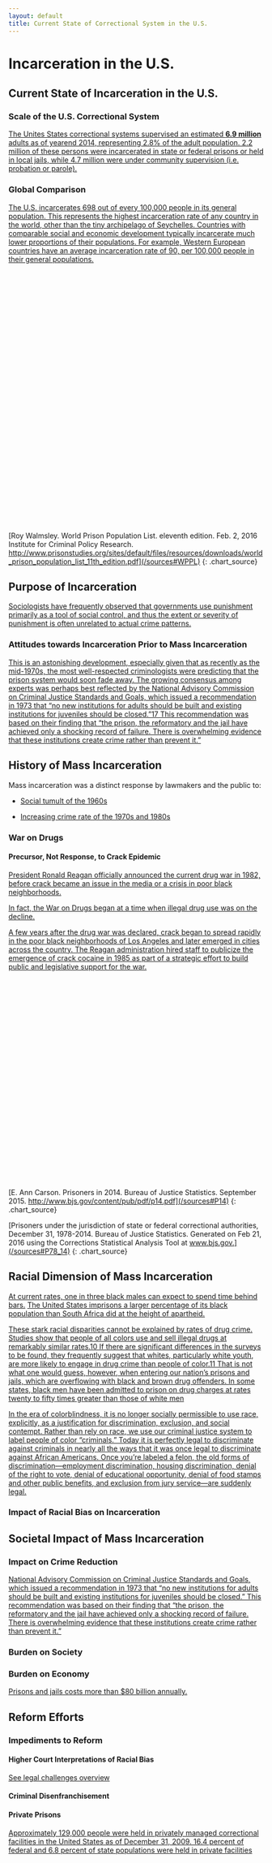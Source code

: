 ```yaml
---
layout: default
title: Current State of Correctional System in the U.S.
---
```


# Incarceration in the U.S.

## Current State of Incarceration in the U.S.

### Scale of the U.S. Correctional System

[The Unites States correctional systems supervised an estimated **6.9 million** adults as of yearend 2014, representing 2.8% of the adult population. 2.2 million of these persons were incarcerated in state or federal prisons or held in local jails, while 4.7 million were under community supervision (i.e. probation or parole).](/sources#CPUS)

### Global Comparison

[The U.S. incarcerates 698 out of every 100,000 people in its general population. This represents the highest incarceration rate of any country in the world, other than the tiny archipelago of Seychelles. Countries with comparable social and economic development typically incarcerate much lower proportions of their populations. For example, Western European countries have an average incarceration rate of 90, per 100,000 people in their general populations. ](/sources#WPPL)

<div id="prisoner_rate_by_country"
  style="min-width: 310px; height: 500px; margin: 0 auto"
  title="Prison Population Rate, By Country"
  subtitle="Number of imprisoned persons, per 100,000 persons in the national population"
  labels="['United States of America', 'Turkmenistan', 'Russian Federation', 'Rwanda', 'Iran', 'Mexico', 'Saudi Arabia', 'Argentina', 'Australia', 'United Kingdom: England & Wales', 'China', 'Canada', 'France', 'Germany', 'Sweden', 'Japan', 'India', 'Liechtenstein']"
  data="[{y: 698, color: '#7401DF'}, 583, 447, 434, 287, 212, 161, 160, 152, 147, 119, 106, 100, 76, 55, 48, 33, 21]"></div> 	

[Roy Walmsley. World Prison Population List. eleventh edition. Feb. 2, 2016 Institute for Criminal Policy Research. http://www.prisonstudies.org/sites/default/files/resources/downloads/world_prison_population_list_11th_edition.pdf](/sources#WPPL)
{: .chart_source}

## Purpose of Incarceration

[Sociologists have frequently observed that governments use punishment primarily as a tool of social control, and thus the extent or severity of punishment is often unrelated to actual crime patterns.](/sources#WPPL)

### Attitudes towards Incarceration Prior to Mass Incarceration

[This is an astonishing development, especially given that as recently as the mid-1970s, the most well-respected criminologists were predicting that the prison system would soon fade away. The growing consensus among experts was perhaps best reflected by the National Advisory Commission on Criminal Justice Standards and Goals, which issued a recommendation in 1973 that “no new institutions for adults should be built and existing institutions for juveniles should be closed.”17 This recommendation was based on their finding that “the prison, the reformatory and the jail have achieved only a shocking record of failure. There is overwhelming evidence that these institutions create crime rather than prevent it.”](/sources#NJC)

## History of Mass Incarceration

Mass incarceration was a distinct response by lawmakers and the public to:

* [Social tumult of the 1960s](/sources#WCTCD)

* [Increasing crime rate of the 1970s and 1980s](/sources#WCTCD)

### War on Drugs

#### Precursor, Not Response, to Crack Epidemic

[President Ronald Reagan officially announced the current drug war in 1982, before crack became an issue in the media or a crisis in poor black neighborhoods.](/sources#NJC)

[In fact, the War on Drugs began at a time when illegal drug use was on the decline.](/sources#NJC)

[A few years after the drug war was declared, crack began to spread rapidly in the poor black neighborhoods of Los Angeles and later emerged in cities across the country. The Reagan administration hired staff to publicize the emergence of crack cocaine in 1985 as part of a strategic effort to build public and legislative support for the war.](/sources#NJC)

<div id="fed_state_prisoners_1925_2014"
  style="min-width: 310px; height: 400px; margin: 0 auto"
  title="Total Prisoners in Federal & State Institutions"
  data="[91669, 97991, 109346, 116390, 120496, 129453, 137082, 137997, 136810, 138316, 144180, 145038, 152741, 160285, 179818, 173706, 165439, 150384, 137220, 132456, 133649, 140079, 151304, 155977, 163749, 166165, 165680, 168233, 173579, 182901, 185780, 189565, 195256, 205643, 208105, 212953, 220149, 218830, 217283, 214336, 210895, 199654, 194896, 187274, 197136, 196441, 198061, 196092, 204211, 218466, 240593, 262833, 285456, 307276, 314457, 329821, 369930, 413806, 436855, 462002, 502507, 544972, 585084, 627600, 712364, 773919, 825559, 882500, 969301, 1054702, 1125874, 1181919, 1240659, 1307154, 1363686, 1394231, 1404032, 1440144, 1468601, 1497100, 1525910, 1568674, 1596835, 1608282, 1615487, 1613803, 1598968, 1570397, 1576950, 1561525]"></div>

[E. Ann Carson. Prisoners in 2014. Bureau of Justice Statistics. September 2015.  http://www.bjs.gov/content/pub/pdf/p14.pdf](/sources#P14)
{: .chart_source}

[Prisoners under the jurisdiction of state or federal correctional authorities, December 31, 1978-2014. Bureau of Justice Statistics. Generated on Feb 21, 2016 using the Corrections Statistical Analysis Tool at www.bjs.gov.](/sources#P78_14)
{: .chart_source}

## Racial Dimension of Mass Incarceration

[At current rates, one in three black males can expect to spend time behind bars.](/sources#WCTCD) [The United States imprisons a larger percentage of its black population than South Africa did at the height of apartheid.](/sources#NJC)

[These stark racial disparities cannot be explained by rates of drug crime. Studies show that people of all colors use and sell illegal drugs at remarkably similar rates.10 If there are significant differences in the surveys to be found, they frequently suggest that whites, particularly white youth, are more likely to engage in drug crime than people of color.11 That is not what one would guess, however, when entering our nation’s prisons and jails, which are overflowing with black and brown drug offenders. In some states, black men have been admitted to prison on drug charges at rates twenty to fifty times greater than those of white men](/sources#NJC)

[In the era of colorblindness, it is no longer socially permissible to use race, explicitly, as a justification for discrimination, exclusion, and social contempt. Rather than rely on race, we use our criminal justice system to label people of color “criminals.” Today it is perfectly legal to discriminate against criminals in nearly all the ways that it was once legal to discriminate against African Americans. Once you’re labeled a felon, the old forms of discrimination—employment discrimination, housing discrimination, denial of the right to vote, denial of educational opportunity, denial of food stamps and other public benefits, and exclusion from jury service—are suddenly legal.](/sources#NJC)

### Impact of Racial Bias on Incarceration

## Societal Impact of Mass Incarceration

### Impact on Crime Reduction

[National Advisory Commission on Criminal Justice Standards and Goals, which issued a recommendation in 1973 that “no new institutions for adults should be built and existing institutions for juveniles should be closed.” This recommendation was based on their finding that “the prison, the reformatory and the jail have achieved only a shocking record of failure. There is overwhelming evidence that these institutions create crime rather than prevent it.”](/sources#NJC)

### Burden on Society

### Burden on Economy

[Prisons and jails costs more than $80 billion annually.](/sources#WCTCD)

## Reform Efforts

### Impediments to Reform

#### Higher Court Interpretations of Racial Bias

[See legal challenges overview](/legal)

#### Criminal Disenfranchisement

#### Private Prisons

[Approximately 129,000 people were held in privately managed correctional facilities in the United States as of December 31, 2009. 16.4 percent of federal and 6.8 percent of state populations were held in private facilities](/sources#GTS)